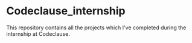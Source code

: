 # Codeclause_internship
This repository contains all the projects which I've completed during the internship at Codeclause.

